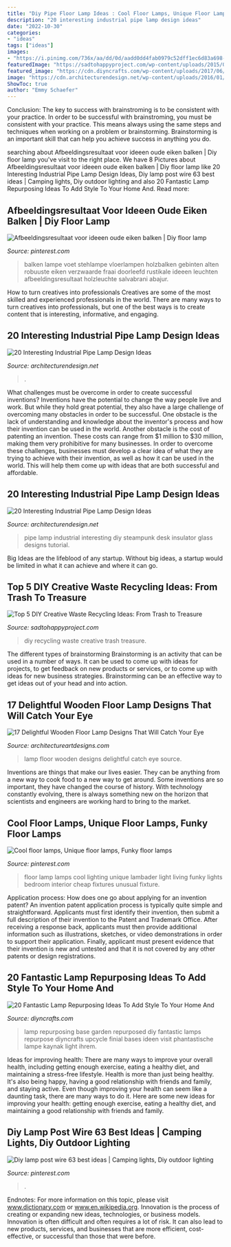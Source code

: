 ```yaml
---
title: "Diy Pipe Floor Lamp Ideas : Cool Floor Lamps, Unique Floor Lamps, Funky Floor Lamps"
description: "20 interesting industrial pipe lamp design ideas"
date: "2022-10-30"
categories:
- "ideas"
tags: ["ideas"]
images:
- "https://i.pinimg.com/736x/aa/dd/0d/aadd0dd4fab0979c52dff1ec6d83a698--cool-floor-lamps-cheap-lamps.jpg"
featuredImage: "https://sadtohappyproject.com/wp-content/uploads/2015/03/Creative-DIY-handmade-waste-recycling-reuse-upcycle-ideas1.jpg"
featured_image: "https://cdn.diyncrafts.com/wp-content/uploads/2017/06/2-lamp-base-lamp-upcycling-ideas.jpg"
image: "https://cdn.architecturendesign.net/wp-content/uploads/2016/01/AD-Interesting-Industrial-Pipe-Lamp-Design-Ideas-10.jpg"
ShowToc: true
author: "Emmy Schaefer"
---
```



Conclusion: The key to success with brainstroming is to be consistent with your practice.
In order to be successful with brainstroming, you must be consistent with your practice. This means always using the same steps and techniques when working on a problem or brainstorming. Brainstorming is an important skill that can help you achieve success in anything you do.

	

		
searching about Afbeeldingsresultaat voor ideeen oude eiken balken | Diy floor lamp you've visit to the right place. We have 8 Pictures about Afbeeldingsresultaat voor ideeen oude eiken balken | Diy floor lamp like 20 Interesting Industrial Pipe Lamp Design Ideas, Diy lamp post wire 63 best ideas | Camping lights, Diy outdoor lighting and also 20 Fantastic Lamp Repurposing Ideas To Add Style To Your Home And. Read more:
		
    
## Afbeeldingsresultaat Voor Ideeen Oude Eiken Balken | Diy Floor Lamp

<img loading=lazy src="https://i.pinimg.com/736x/21/b4/70/21b4709bc0287ea44e7b5a0ed0b31264.jpg" onerror="this.onerror=null;this.src='https://tse3.mm.bing.net/th?id=OIP.jIAWP94hbS1sGel2_KHTjQHaLH&amp;pid=15.1';" alt="Afbeeldingsresultaat voor ideeen oude eiken balken | Diy floor lamp">

_Source: pinterest.com_

>balken lampe voet stehlampe vloerlampen holzbalken gebinten alten robuuste eiken verzwaarde fraai doorleefd rustikale ideeen leuchten afbeeldingsresultaat holzleuchte salvabrani abajur. 

	

How to turn creatives into professionals
Creatives are some of the most skilled and experienced professionals in the world. There are many ways to turn creatives into professionals, but one of the best ways is to create content that is interesting, informative, and engaging.

    
## 20 Interesting Industrial Pipe Lamp Design Ideas

<img loading=lazy src="https://cdn.architecturendesign.net/wp-content/uploads/2016/01/AD-Interesting-Industrial-Pipe-Lamp-Design-Ideas-10.jpg" onerror="this.onerror=null;this.src='https://tse2.mm.bing.net/th?id=OIP.eUo1q9emSb09qq5ottzqLQHaJp&amp;pid=15.1';" alt="20 Interesting Industrial Pipe Lamp Design Ideas">

_Source: architecturendesign.net_

>. 

	

What challenges must be overcome in order to create successful inventions?
Inventions have the potential to change the way people live and work. But while they hold great potential, they also have a large challenge of overcoming many obstacles in order to be successful. One obstacle is the lack of understanding and knowledge about the inventor's process and how their invention can be used in the world. Another obstacle is the cost of patenting an invention. These costs can range from $1 million to $30 million, making them very prohibitive for many businesses. In order to overcome these challenges, businesses must develop a clear idea of what they are trying to achieve with their invention, as well as how it can be used in the world. This will help them come up with ideas that are both successful and affordable.

    
## 20 Interesting Industrial Pipe Lamp Design Ideas

<img loading=lazy src="http://cdn.architecturendesign.net/wp-content/uploads/2016/01/AD-Interesting-Industrial-Pipe-Lamp-Design-Ideas-08.jpg" onerror="this.onerror=null;this.src='https://tse3.mm.bing.net/th?id=OIP.-spqOfxrq3CQ3WmHgy7-EwHaIt&amp;pid=15.1';" alt="20 Interesting Industrial Pipe Lamp Design Ideas">

_Source: architecturendesign.net_

>pipe lamp industrial interesting diy steampunk desk insulator glass designs tutorial. 

	

Big Ideas are the lifeblood of any startup. Without big ideas, a startup would be limited in what it can achieve and where it can go.

    
## Top 5 DIY Creative Waste Recycling Ideas: From Trash To Treasure

<img loading=lazy src="https://sadtohappyproject.com/wp-content/uploads/2015/03/Creative-DIY-handmade-waste-recycling-reuse-upcycle-ideas1.jpg" onerror="this.onerror=null;this.src='https://tse4.mm.bing.net/th?id=OIP.ljUR3PjApylgYWPLY4PbpAHaLX&amp;pid=15.1';" alt="Top 5 DIY Creative Waste Recycling Ideas: From Trash to Treasure">

_Source: sadtohappyproject.com_

>diy recycling waste creative trash treasure. 

	

The different types of brainstorming
Brainstorming is an activity that can be used in a number of ways. It can be used to come up with ideas for projects, to get feedback on new products or services, or to come up with ideas for new business strategies. Brainstorming can be an effective way to get ideas out of your head and into action.

    
## 17 Delightful Wooden Floor Lamp Designs That Will Catch Your Eye

<img loading=lazy src="https://www.architectureartdesigns.com/wp-content/uploads/2017/07/3-26.jpg" onerror="this.onerror=null;this.src='https://tse3.mm.bing.net/th?id=OIP.e91khCDQe3aRNKlpboZzNQHaLG&amp;pid=15.1';" alt="17 Delightful Wooden Floor Lamp Designs That Will Catch Your Eye">

_Source: architectureartdesigns.com_

>lamp floor wooden designs delightful catch eye source. 

	

Inventions are things that make our lives easier. They can be anything from a new way to cook food to a new way to get around. Some inventions are so important, they have changed the course of history. With technology constantly evolving, there is always something new on the horizon that scientists and engineers are working hard to bring to the market.

    
## Cool Floor Lamps, Unique Floor Lamps, Funky Floor Lamps

<img loading=lazy src="https://i.pinimg.com/736x/aa/dd/0d/aadd0dd4fab0979c52dff1ec6d83a698--cool-floor-lamps-cheap-lamps.jpg" onerror="this.onerror=null;this.src='https://tse4.mm.bing.net/th?id=OIP.9hYcFNKeQzDa68r6yFtSfAHaJ4&amp;pid=15.1';" alt="Cool floor lamps, Unique floor lamps, Funky floor lamps">

_Source: pinterest.com_

>floor lamp lamps cool lighting unique lambader light living funky lights bedroom interior cheap fixtures unusual fixture. 

	

Application process: How does one go about applying for an invention patent?
An invention patent application process is typically quite simple and straightforward. Applicants must first identify their invention, then submit a full description of their invention to the Patent and Trademark Office. After receiving a response back, applicants must then provide additional information such as illustrations, sketches, or video demonstrations in order to support their application. Finally, applicant must present evidence that their invention is new and untested and that it is not covered by any other patents or design registrations.

    
## 20 Fantastic Lamp Repurposing Ideas To Add Style To Your Home And

<img loading=lazy src="https://cdn.diyncrafts.com/wp-content/uploads/2017/06/2-lamp-base-lamp-upcycling-ideas.jpg" onerror="this.onerror=null;this.src='https://tse2.mm.bing.net/th?id=OIP.i8njM4qjyza6ih-f-ssulgHaNr&amp;pid=15.1';" alt="20 Fantastic Lamp Repurposing Ideas To Add Style To Your Home And">

_Source: diyncrafts.com_

>lamp repurposing base garden repurposed diy fantastic lamps repurpose diyncrafts upcycle finial bases ideen visit phantastische lampe kaynak light ihrem. 

	

Ideas for improving health: There are many ways to improve your overall health, including getting enough exercise, eating a healthy diet, and maintaining a stress-free lifestyle.
Health is more than just being healthy. It's also being happy, having a good relationship with friends and family, and staying active. Even though improving your health can seem like a daunting task, there are many ways to do it. Here are some new ideas for improving your health: getting enough exercise, eating a healthy diet, and maintaining a good relationship with friends and family.

    
## Diy Lamp Post Wire 63 Best Ideas | Camping Lights, Diy Outdoor Lighting

<img loading=lazy src="https://i.pinimg.com/736x/76/b5/83/76b5831458a99523ef0ed5938c40dba4.jpg" onerror="this.onerror=null;this.src='https://tse2.mm.bing.net/th?id=OIP.x87ohWa75-AhUcvaLOCwRwAAAA&amp;pid=15.1';" alt="Diy lamp post wire 63 best ideas | Camping lights, Diy outdoor lighting">

_Source: pinterest.com_

>. 

	

Endnotes: For more information on this topic, please visit www.dictionary.com or www.en.wikipedia.org.
Innovation is the process of creating or expanding new ideas, technologies, or business models. Innovation is often difficult and often requires a lot of risk. It can also lead to new products, services, and businesses that are more efficient, cost-effective, or successful than those that were before.

